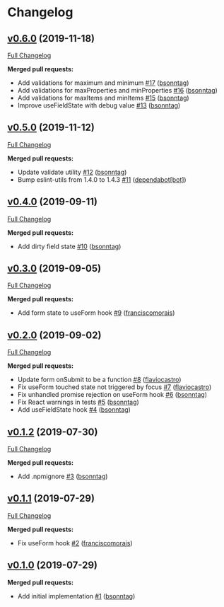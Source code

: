 # Changelog

## [v0.6.0](https://github.com/seegno/react-forms/tree/v0.6.0) (2019-11-18)
[Full Changelog](https://github.com/seegno/react-forms/compare/v0.5.0...v0.6.0)

**Merged pull requests:**

- Add validations for maximum and minimum [\#17](https://github.com/seegno/react-forms/pull/17) ([bsonntag](https://github.com/bsonntag))
- Add validations for maxProperties and minProperties [\#16](https://github.com/seegno/react-forms/pull/16) ([bsonntag](https://github.com/bsonntag))
- Add validations for maxItems and minItems [\#15](https://github.com/seegno/react-forms/pull/15) ([bsonntag](https://github.com/bsonntag))
- Improve useFieldState with debug value [\#13](https://github.com/seegno/react-forms/pull/13) ([bsonntag](https://github.com/bsonntag))

## [v0.5.0](https://github.com/seegno/react-forms/tree/v0.5.0) (2019-11-12)
[Full Changelog](https://github.com/seegno/react-forms/compare/v0.4.0...v0.5.0)

**Merged pull requests:**

- Update validate utility [\#12](https://github.com/seegno/react-forms/pull/12) ([bsonntag](https://github.com/bsonntag))
- Bump eslint-utils from 1.4.0 to 1.4.3 [\#11](https://github.com/seegno/react-forms/pull/11) ([dependabot[bot]](https://github.com/apps/dependabot))

## [v0.4.0](https://github.com/seegno/react-forms/tree/v0.4.0) (2019-09-11)
[Full Changelog](https://github.com/seegno/react-forms/compare/v0.3.0...v0.4.0)

**Merged pull requests:**

- Add dirty field state [\#10](https://github.com/seegno/react-forms/pull/10) ([bsonntag](https://github.com/bsonntag))

## [v0.3.0](https://github.com/seegno/react-forms/tree/v0.3.0) (2019-09-05)
[Full Changelog](https://github.com/seegno/react-forms/compare/v0.2.0...v0.3.0)

**Merged pull requests:**

- Add form state to useForm hook [\#9](https://github.com/seegno/react-forms/pull/9) ([franciscomorais](https://github.com/franciscomorais))

## [v0.2.0](https://github.com/seegno/react-forms/tree/v0.2.0) (2019-09-02)
[Full Changelog](https://github.com/seegno/react-forms/compare/v0.1.2...v0.2.0)

**Merged pull requests:**

- Update form onSubmit to be a function [\#8](https://github.com/seegno/react-forms/pull/8) ([flaviocastro](https://github.com/flaviocastro))
- Fix useForm touched state not triggered by focus [\#7](https://github.com/seegno/react-forms/pull/7) ([flaviocastro](https://github.com/flaviocastro))
- Fix unhandled promise rejection on useForm hook [\#6](https://github.com/seegno/react-forms/pull/6) ([bsonntag](https://github.com/bsonntag))
- Fix React warnings in tests [\#5](https://github.com/seegno/react-forms/pull/5) ([bsonntag](https://github.com/bsonntag))
- Add useFieldState hook [\#4](https://github.com/seegno/react-forms/pull/4) ([bsonntag](https://github.com/bsonntag))

## [v0.1.2](https://github.com/seegno/react-forms/tree/v0.1.2) (2019-07-30)
[Full Changelog](https://github.com/seegno/react-forms/compare/v0.1.1...v0.1.2)

**Merged pull requests:**

- Add .npmignore [\#3](https://github.com/seegno/react-forms/pull/3) ([bsonntag](https://github.com/bsonntag))

## [v0.1.1](https://github.com/seegno/react-forms/tree/v0.1.1) (2019-07-29)
[Full Changelog](https://github.com/seegno/react-forms/compare/v0.1.0...v0.1.1)

**Merged pull requests:**

- Fix useForm hook [\#2](https://github.com/seegno/react-forms/pull/2) ([franciscomorais](https://github.com/franciscomorais))

## [v0.1.0](https://github.com/seegno/react-forms/tree/v0.1.0) (2019-07-29)
**Merged pull requests:**

- Add initial implementation [\#1](https://github.com/seegno/react-forms/pull/1) ([bsonntag](https://github.com/bsonntag))
